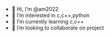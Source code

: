 - 👋 Hi, I’m @am2022
- 👀 I’m interested in c,c++,python
- 🌱 I’m currently learning c,c++
- 💞️ I’m looking to collaborate on project
